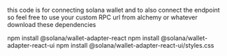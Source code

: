 this code is for connecting solana wallet and to also connect the endpoint so feel free to use your custom RPC url from alchemy or whatever
download these dependencies 

npm install @solana/wallet-adapter-react 
npm install @solana/wallet-adapter-react-ui 
npm install @solana/wallet-adapter-react-ui/styles.css



